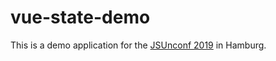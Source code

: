 # vue-state-demo

This is a demo application for the [JSUnconf 2019](https://2019.jsunconf.eu/) in Hamburg.
